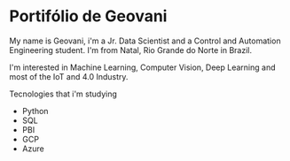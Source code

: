 # Portifólio de Geovani 

  My name is Geovani, i'm a Jr. Data Scientist and a Control and Automation Engineering student.
  I'm from Natal, Rio Grande do Norte in Brazil.
  
  I'm interested in Machine Learning, Computer Vision, Deep Learning and most of the IoT and 4.0 Industry.
  
  Tecnologies that i'm studying
  - Python
  - SQL
  - PBI
  - GCP
  - Azure
    
 
